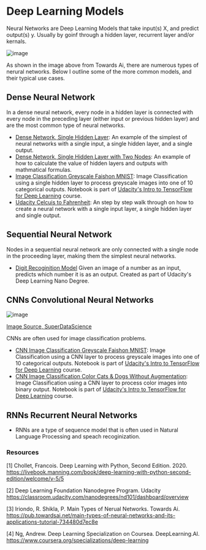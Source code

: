 # Deep Learning Models  

Neural Networks are Deep Learning Models that take input(s) X, and predict output(s) y. Usually by goinf through a hidden layer, recurrent layer and/or kernals. 

![image](https://user-images.githubusercontent.com/28680575/112912942-bb959980-90c6-11eb-8914-963fb6160ff4.png)

As shown in the image above from Towards Ai, there are numerous types of nerural networks. Below I outline some of the more common models, and their typical use cases.  

## Dense Neural Network
In a dense neural network, every node in a hidden layer is connected with every node in the preceding layer (either input or previous hidden layer) and are the most common type of neural networks.  

- [Dense Network, Single Hidden Layer](https://github.com/ajpiter/PythonProTips/blob/master/DeepLearning/Dense_Network_Single_Hidden_Layer.ipynb): An example of the simplest of neural networks with a single input, a single hidden layer, and a single output. 
- [Dense Network, Single Hidden Layer with Two Nodes](https://github.com/ajpiter/PythonProTips/blob/master/DeepLearning/Dense_Network,_Hidden_Layer_with_Two_Nodes.ipynb): An example of how to calculate the value of hidden layers and outputs with mathmatical formulas. 
- [Image Classification Greyscale Faishon MNIST](https://github.com/ajpiter/PythonProTips/blob/master/DeepLearning/Image_Classification_Greyscale_Fashion_MNIST.ipynb): Image Classification using a single hidden layer to process greyscale images into one of 10 categorical outputs. Notebook is part of [Udacity's Intro to TensorFlow for Deep Learning](https://classroom.udacity.com/courses/ud187) course.
- [Udacity Celcuis to Fahrenheit](https://colab.research.google.com/github/tensorflow/examples/blob/master/courses/udacity_intro_to_tensorflow_for_deep_learning/l02c01_celsius_to_fahrenheit.ipynb): An step by step walk through on how to create a neural network with a single input layer, a single hidden layer and single output.  

## Sequential Neural Network 
Nodes in a sequential neural network are only connected with a single node in the proceeding layer, making them the simplest neural networks. 
- [Digit Recoginition Model](https://github.com/ajpiter/PythonProTips/blob/master/DeepLearning/DigitRegonitionModel.py) Given an image of a number as an input, predicts which number it is as an output. Created as part of Udacity's Deep Learning Nano Degree. 

## CNNs Convolutional Neural Networks 
![image](https://user-images.githubusercontent.com/28680575/113540324-e8a5e880-95ad-11eb-9d9a-685b349a1279.png)

[Image Source, SuperDataScience](https://www.superdatascience.com/blogs/convolutional-neural-networks-cnn-summary/)

CNNs are often used for image classification problems. 
- [CNN Image Classification Greyscale Faishon MNIST](https://github.com/ajpiter/PythonProTips/blob/master/DeepLearning/CNN/CNN_Image_Classification_Greyscale_Fashion_MNIST.ipynb): Image Classification using a CNN layer to process greyscale images into one of 10 categorical outputs. Notebook is part of [Udacity's Intro to TensorFlow for Deep Learning](https://classroom.udacity.com/courses/ud187) course.
- [CNN Image Classification Color Cats & Dogs Without Augmentation](https://github.com/ajpiter/PythonProTips/blob/master/DeepLearning/CNN/Color_Image_Dogs_Cats_Wo_Augmentation.ipynb): Image Classification using a CNN layer to process color images into binary output. Notebook is part of [Udacity's Intro to TensorFlow for Deep Learning](https://classroom.udacity.com/courses/ud187) course.

## RNNs Recurrent Neural Networks 
- RNNs are a type of sequence model that is often used in Natural Language Processing and speach recoginization. 

### Resources 
[1] Chollet, Francois. Deep Learning with Python, Second Edition. 2020. https://livebook.manning.com/book/deep-learning-with-python-second-edition/welcome/v-5/5

[2] Deep Learning Foundation Nanodegree Program. Udacity https://classroom.udacity.com/nanodegrees/nd101/dashboard/overview

[3] Iriondo, R. Shikla, P. Main Types of Nerual Networks. Towards Ai. https://pub.towardsai.net/main-types-of-neural-networks-and-its-applications-tutorial-734480d7ec8e

[4] Ng, Andrew. Deep Learning Specialization on Coursea. DeepLearning.AI. https://www.coursera.org/specializations/deep-learning

